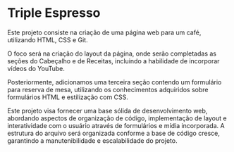 # Triple Espresso

Este projeto consiste na criação de uma página web para um café, utilizando HTML, CSS e Git.

O foco será na criação do layout da página, onde serão completadas as seções do Cabeçalho e de Receitas, incluindo a habilidade de incorporar vídeos do YouTube.

Posteriormente, adicionamos uma terceira seção contendo um formulário para reserva de mesa, utilizando os conhecimentos adquiridos sobre formulários HTML e estilização com CSS.

Este projeto visa fornecer uma base sólida de desenvolvimento web, abordando aspectos de organização de código, implementação de layout e interatividade com o usuário através de formulários e mídia incorporada. A estrutura do arquivo será organizada conforme a base de código cresce, garantindo a manutenibilidade e escalabilidade do projeto.
